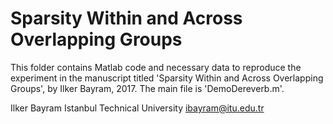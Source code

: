 # Sparsity Within and Across Overlapping Groups

This folder contains Matlab code and necessary data to reproduce the experiment in the manuscript titled 'Sparsity Within and Across Overlapping Groups', by Ilker Bayram, 2017. The main file is 'DemoDereverb.m'.

Ilker Bayram
Istanbul Technical University
ibayram@itu.edu.tr